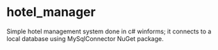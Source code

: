 # hotel_manager
Simple hotel management system done in c# winforms; it connects to a local database using  MySqlConnector NuGet package.
